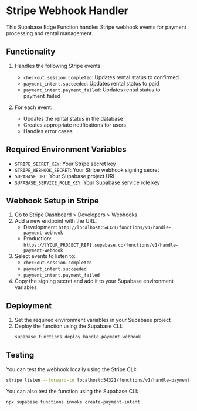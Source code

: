 # Stripe Webhook Handler

This Supabase Edge Function handles Stripe webhook events for payment processing and rental management.

## Functionality

1. Handles the following Stripe events:
   - `checkout.session.completed`: Updates rental status to confirmed
   - `payment_intent.succeeded`: Updates rental status to paid
   - `payment_intent.payment_failed`: Updates rental status to payment_failed

2. For each event:
   - Updates the rental status in the database
   - Creates appropriate notifications for users
   - Handles error cases

## Required Environment Variables

- `STRIPE_SECRET_KEY`: Your Stripe secret key
- `STRIPE_WEBHOOK_SECRET`: Your Stripe webhook signing secret
- `SUPABASE_URL`: Your Supabase project URL
- `SUPABASE_SERVICE_ROLE_KEY`: Your Supabase service role key

## Webhook Setup in Stripe

1. Go to Stripe Dashboard > Developers > Webhooks
2. Add a new endpoint with the URL:
   - Development: `http://localhost:54321/functions/v1/handle-payment-webhook`
   - Production: `https://[YOUR_PROJECT_REF].supabase.co/functions/v1/handle-payment-webhook`
3. Select events to listen to:
   - `checkout.session.completed`
   - `payment_intent.succeeded`
   - `payment_intent.payment_failed`
4. Copy the signing secret and add it to your Supabase environment variables

## Deployment

1. Set the required environment variables in your Supabase project
2. Deploy the function using the Supabase CLI:
   ```bash
   supabase functions deploy handle-payment-webhook
   ```

## Testing

You can test the webhook locally using the Stripe CLI:

```bash
stripe listen --forward-to localhost:54321/functions/v1/handle-payment-webhook
```

You can also test the function using the Supabase CLI:

```bash
npx supabase functions invoke create-payment-intent
